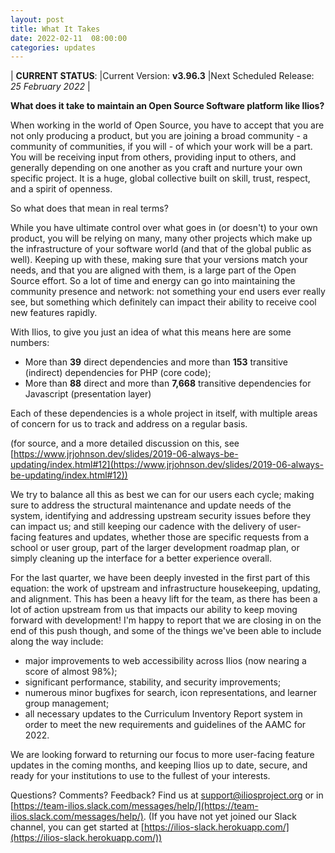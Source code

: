 ```yaml
---
layout: post
title: What It Takes
date: 2022-02-11  08:00:00
categories: updates
---
```



| __CURRENT STATUS__:
|Current Version: **v3.96.3**
|Next Scheduled Release: *25 February 2022*
|

**What does it take to maintain an Open Source Software platform like Ilios?**

When working in the world of Open Source, you have to accept that you are not only producing a product, but you are joining a broad community - a community of communities, if you will - of which your work will be a part. You will be receiving input from others, providing input to others, and generally depending on one another as you craft and nurture your own specific project. It is a huge, global collective built on skill, trust, respect, and a spirit of openness.

So what does that mean in real terms?

While you have ultimate control over what goes in (or doesn't) to your own product, you will be relying on many, many other projects which make up the infrastructure of your software world (and that of the global public as well). Keeping up with these, making sure that your versions match your needs, and that you are aligned with them, is a large part of the Open Source effort. So a lot of time and energy can go into maintaining the community presence and network: not something your end users ever really see, but something which definitely can impact their ability to receive cool new features rapidly.

With Ilios, to give you just an idea of what this means here are some numbers:

 - More than **39** direct dependencies and more than **153** transitive (indirect) dependencies for PHP (core code);
 - More than **88** direct and more than **7,668** transitive dependencies for Javascript (presentation layer)

Each of these dependencies is a whole project in itself, with multiple areas of concern for us to track and address on a regular basis.

(for source, and a more detailed discussion on this, see [https://www.jrjohnson.dev/slides/2019-06-always-be-updating/index.html#12](https://www.jrjohnson.dev/slides/2019-06-always-be-updating/index.html#12))

We try to balance all this as best we can for our users each cycle; making sure to address the structural maintenance and update needs of the system, identifying and addressing upstream security issues before they can impact us; and still keeping our cadence with the delivery of user-facing features and updates, whether those are specific requests from a school or user group, part of the larger development roadmap plan, or simply cleaning up the interface for a better experience overall.

For the last quarter, we have been deeply invested in the first part of this equation: the work of upstream and infrastructure housekeeping, updating, and alignment. This has been a heavy lift for the team, as there has been a lot of action upstream from us that impacts our ability to keep moving forward with development! I'm happy to report that we are closing in on the end of this push though, and some of the things we've been able to include along the way include:

 - major improvements to web accessibility across Ilios (now nearing a score of almost 98%);
 - significant performance, stability, and security improvements;
 - numerous minor bugfixes for search, icon representations, and learner group management;
 - all necessary updates to the Curriculum Inventory Report system in order to meet the new requirements and guidelines of the AAMC for 2022.

We are looking forward to returning our focus to more user-facing feature updates in the coming months, and keeping Ilios up to date, secure, and ready for your institutions to use to the fullest of your interests.


Questions? Comments? Feedback? Find us at
 [support@iliosproject.org](mailto:support@iliosproject.org) or in [https://team-ilios.slack.com/messages/help/](https://team-ilios.slack.com/messages/help/). (If you have not yet joined our Slack channel, you can get started at [https://ilios-slack.herokuapp.com/](https://ilios-slack.herokuapp.com/))

